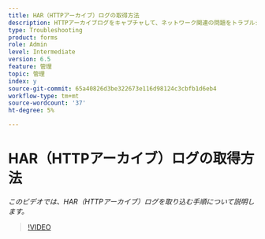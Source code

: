 ```yaml
---
title: HAR（HTTPアーカイブ）ログの取得方法
description: HTTPアーカイブログをキャプチャして、ネットワーク関連の問題をトラブルシューティングする
type: Troubleshooting
product: forms
role: Admin
level: Intermediate
version: 6.5
feature: 管理
topic: 管理
index: y
source-git-commit: 65a40826d3be322673e116d98124c3cbfb1d6eb4
workflow-type: tm+mt
source-wordcount: '37'
ht-degree: 5%

---
```



# HAR（HTTPアーカイブ）ログの取得方法

*このビデオでは、HAR（HTTPアーカイブ）ログを取り込む手順について説明します。*

>[!VIDEO](https://video.tv.adobe.com/v/335488?quality=9&learn=on)
